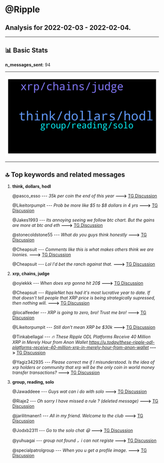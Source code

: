 # **@Ripple**
 ## Analysis for **2022-02-03** - **2022-02-04**.

---

## 📊 **Basic Stats**

**n_messages_sent**: 94

---
![wordcloud](Ripple_1Days_wordcloud.png)

---


## 🔝 **Top keywords and related messages**

1. **think, dollars, hodl**

    @pasco_esso --- *35k per coin the end of this year* **--->** [TG Discussion](https://t.me/Ripple/3048615)

    @Likeitorpumpit --- *Prob be more like $5 to $8 dollars in 4 yrs* **--->** [TG Discussion](https://t.me/Ripple/3048706)

    @Jakes1993 --- *Its annoying seeing we follow btc chart. But the gains are more at btc and eth* **--->** [TG Discussion](https://t.me/Ripple/3048962)

    @stonecoldstone55 --- *What do you guys think honestly* **--->** [TG Discussion](https://t.me/Ripple/3048559)

    @Cheapsuit --- *Comments like this is what makes others think we are loonies.* **--->** [TG Discussion](https://t.me/Ripple/3048701)

    @Cheapsuit --- *Lol I'd bet the ranch against that.* **--->** [TG Discussion](https://t.me/Ripple/3048710)

2. **xrp, chains, judge**

    @oyiekkk --- *When does xrp gonna hit 20$* **--->** [TG Discussion](https://t.me/Ripple/3048784)

    @Cheapsuit --- *RippleNet has had it's most lucrative year to date. If that doesn't tell people that XRP price is being strategically supressed, then nothing will.* **--->** [TG Discussion](https://t.me/Ripple/3048712)

    @localfeeder --- *XRP is going to zero, bro! Trust me bro!* **--->** [TG Discussion](https://t.me/Ripple/3048839)

    @Likeitorpumpit --- *Still don’t mean XRP be $30k* **--->** [TG Discussion](https://t.me/Ripple/3048732)

    @Tinkabellagal --- *🔥 These Ripple ODL Platforms Receive 40 Million XRP in Merely Hour from Anon Wallet https://u.today/these-ripple-odl-platforms-receive-40-million-xrp-in-merely-hour-from-anon-wallet* **--->** [TG Discussion](https://t.me/Ripple/3048680)

    @Yagiz342935 --- *Please correct me if I misunderstood.  Is the idea of ​​xrp holders or community that xrp will be the only coin in world money transfer transactions?* **--->** [TG Discussion](https://t.me/Ripple/3048589)

3. **group, reading, solo**

    @Jawaddeee --- *Guys wat can i do with solo* **--->** [TG Discussion](https://t.me/Ripple/3048963)

    @Riaje2 --- *Oh sorry I have missed a rule ? (deleted message)* **--->** [TG Discussion](https://t.me/Ripple/3048796)

    @jarilitmanen1 --- *All in my friend. Welcome to the club* **--->** [TG Discussion](https://t.me/Ripple/3048563)

    @Jodxb2311 --- *Go to the solo chat 😃* **--->** [TG Discussion](https://t.me/Ripple/3048964)

    @yuhuagai --- *group not found ，i can not registe* **--->** [TG Discussion](https://t.me/Ripple/3048912)

    @specialpatrolgroup --- *When you u get a profile image.* **--->** [TG Discussion](https://t.me/Ripple/3048793)

